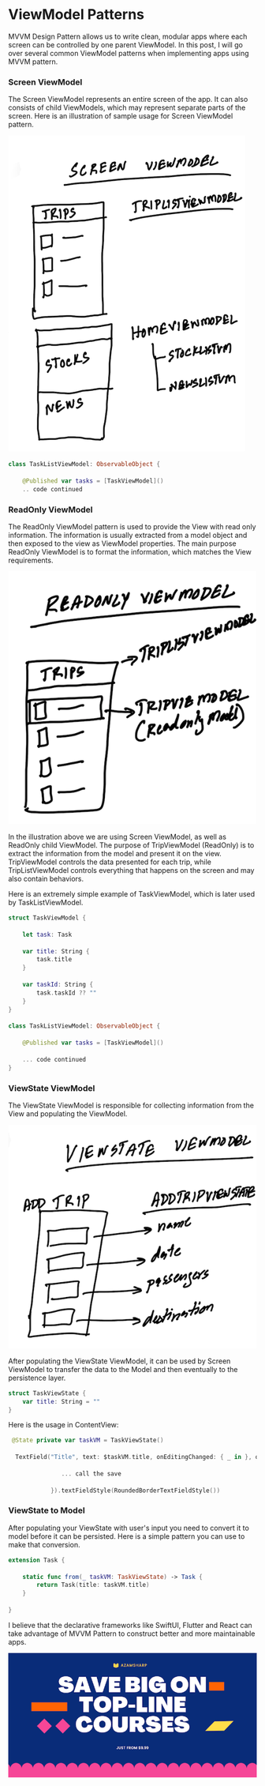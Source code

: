 # ViewModel Patterns 

MVVM Design Pattern allows us to write clean, modular apps where each screen can be controlled by one parent ViewModel. In this post, I will go over several common ViewModel patterns when implementing apps using MVVM pattern. 

### Screen ViewModel

The Screen ViewModel represents an entire screen of the app. It can also consists of child ViewModels, which may represent separate parts of the screen. Here is an illustration of sample usage for Screen ViewModel pattern.    


![Microservices](/images/screen-view-model.png)


``` swift
class TaskListViewModel: ObservableObject {
    
    @Published var tasks = [TaskViewModel]()
    .. code continued 
```

### ReadOnly ViewModel 

The ReadOnly ViewModel pattern is used to provide the View with read only information. The information is usually extracted from a model object and then exposed to the view as ViewModel properties. The main purpose ReadOnly ViewModel is to format the information, which matches the View requirements. 

![Microservices](/images/readonly-vm.png)



In the illustration above we are using Screen ViewModel, as well as ReadOnly child ViewModel. The purpose of TripViewModel (ReadOnly) is to extract the information from the model and present it on the view. TripViewModel controls the data presented for each trip, while TripListViewModel controls everything that happens on the screen and may also contain behaviors. 

Here is an extremely simple example of TaskViewModel, which is later used by TaskListViewModel. 

``` swift 
struct TaskViewModel {
    
    let task: Task
    
    var title: String {
        task.title
    }
    
    var taskId: String {
        task.taskId ?? ""
    }
}

class TaskListViewModel: ObservableObject {
    
    @Published var tasks = [TaskViewModel]()

    ... code continued 
}

```

### ViewState ViewModel 

The ViewState ViewModel is responsible for collecting information from the View and populating the ViewModel. 


![Microservices](/images/viewstate-vm.png)

After populating the ViewState ViewModel, it can be used by Screen ViewModel to transfer the data to the Model and then eventually to the persistence layer. 

``` swift
struct TaskViewState {
    var title: String = ""
}
```

Here is the usage in ContentView: 

``` swift
 @State private var taskVM = TaskViewState()

  TextField("Title", text: $taskVM.title, onEditingChanged: { _ in }, onCommit: {
                
               ... call the save
                
            }).textFieldStyle(RoundedBorderTextFieldStyle())
```

### ViewState to Model 

After populating your ViewState with user's input you need to convert it to model before it can be persisted. Here is a simple pattern you can use to make that conversion. 

``` swift
extension Task {
    
    static func from(_ taskVM: TaskViewState) -> Task {
        return Task(title: taskVM.title)
    }
    
}
```

I believe that the declarative frameworks like SwiftUI, Flutter and React can take advantage of MVVM Pattern to construct better and more maintainable apps.  

<center>
<a href = "http://www.azamsharp.com/courses">
<img src="https://raw.githubusercontent.com/azamsharp/azamsharp.github.io/master/_posts/images/banner.png"> 
</a>
</center>